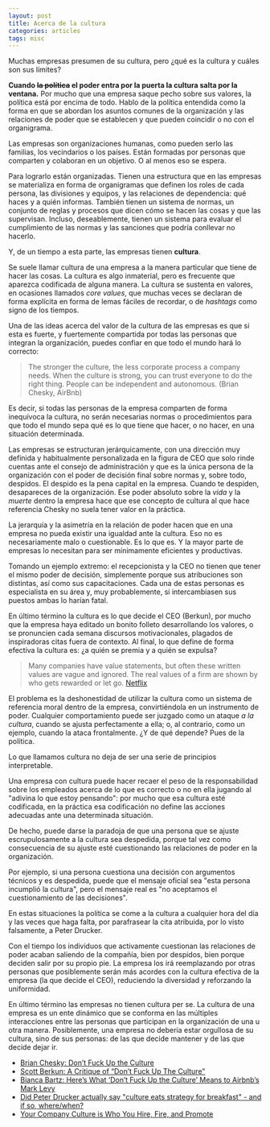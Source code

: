 ```yaml
---
layout: post
title: Acerca de la cultura
categories: articles
tags: misc
---
```


Muchas empresas presumen de su cultura, pero ¿qué es la cultura y cuáles son sus límites?

**Cuando ~~la política~~ el poder entra por la puerta la cultura salta por la ventana.** Por mucho que una empresa saque pecho sobre sus valores, la política está por encima de todo. Hablo de la política entendida como la forma en que se abordan los asuntos comunes de la organización y las relaciones de poder que se establecen y que pueden coincidir o no con el organigrama.

Las empresas son organizaciones humanas, como pueden serlo las familias, los vecindarios o los países. Están formadas por personas que comparten y colaboran en un objetivo. O al menos eso se espera.

Para lograrlo están organizadas. Tienen una estructura que en las empresas se materializa en forma de organigramas que definen los roles de cada persona, las divisiones y equipos, y las relaciones de dependencia: qué haces y a quién informas. También tienen un sistema de normas, un conjunto de reglas y procesos que dicen cómo se hacen las cosas y que las supervisan. Incluso, deseablemente, tienen un sistema para evaluar el cumplimiento de las normas y las sanciones que podría conllevar no hacerlo.

Y, de un tiempo a esta parte, las empresas tienen **cultura**.

Se suele llamar cultura de una empresa a la manera particular que tiene de hacer las cosas. La cultura es algo inmaterial, pero es frecuente que aparezca codificada de alguna manera. La cultura se sustenta en valores, en ocasiones llamados *core values*, que muchas veces se declaran de forma explícita en forma de lemas fáciles de recordar, o de *hashtags* como signo de los tiempos.

Una de las ideas acerca del valor de la cultura de las empresas es que si esta es fuerte, y fuertemente compartida por todas las personas que integran la organización, puedes confiar en que todo el mundo hará lo correcto:

> The stronger the culture, the less corporate process a company needs. When the culture is strong, you can trust everyone to do the right thing. People can be independent and autonomous. (Brian Chesky, AirBnb)

Es decir, si todas las personas de la empresa comparten de forma inequívoca la cultura, no serán necesarias normas o procedimientos para que todo el mundo sepa qué es lo que tiene que hacer, o no hacer, en una situación determinada. 

Las empresas se estructuran jerárquicamente, con una dirección muy definida y habitualmente personalizada en la figura de CEO que solo rinde cuentas ante el consejo de administración y que es la única persona de la organización con el poder de decisión final sobre normas y, sobre todo, despidos. El despido es la pena capital en la empresa. Cuando te despiden, desapareces de la organización. Ese poder absoluto sobre la *vida* y la *muerte* dentro la empresa hace que ese concepto de cultura al que hace referencia Chesky no suela tener valor en la práctica.

La jerarquía y la asimetría en la relación de poder hacen que en una empresa no pueda existir una igualdad ante la cultura. Eso no es necesariamente malo o cuestionable. Es lo que es. Y la mayor parte de empresas lo necesitan para ser mínimamente eficientes y productivas. 

Tomando un ejemplo extremo: el recepcionista y la CEO no tienen que tener el mismo poder de decisión, simplemente porque sus atribuciones son distintas, así como sus capacitaciones. Cada una de estas personas es especialista en su área y, muy probablemente, si intercambiasen sus puestos ambas lo harían fatal.

En último término la cultura es lo que decide el CEO (Berkun), por mucho que la empresa haya editado un bonito folleto desarrollando los valores, o se pronuncien cada semana discursos motivacionales, plagados de inspiradoras citas fuera de contexto. Al final, lo que define de forma efectiva la cultura es: ¿a quién se premia y a quién se expulsa?

> Many companies have value statements, but often these written values are vague and ignored. The real values of a firm are shown by who gets rewarded or let go. [Netflix](https://jobs.netflix.com/culture)

El problema es la deshonestidad de utilizar la cultura como un sistema de referencia moral dentro de la empresa, convirtiéndola en un instrumento de poder. Cualquier comportamiento puede ser juzgado como un ataque *a la cultura*, cuando se ajusta perfectamente a ella; o, al contrario, como un ejemplo, cuando la ataca frontalmente. ¿Y de qué depende? Pues de la política.

Lo que llamamos cultura no deja de ser una serie de principios interpretable.

Una empresa con cultura puede hacer recaer el peso de la responsabilidad sobre los empleados acerca de lo que es correcto o no en ella jugando al "adivina lo que estoy pensando": por mucho que esa cultura esté codificada, en la práctica esa codificación no define las acciones adecuadas ante una determinada situación.

De hecho, puede darse la paradoja de que una persona que se ajuste escrupulosamente a la cultura sea despedida, porque tal vez como consecuencia de su ajuste esté cuestionando las relaciones de poder en la organización. 

Por ejemplo, si una persona cuestiona una decisión con argumentos técnicos y es despedida, puede que el mensaje oficial sea "esta persona incumplió la cultura", pero el mensaje real es "no aceptamos el cuestionamiento de las decisiones".

En estas situaciones la política se come a la cultura a cualquier hora del día y las veces que haga falta, por parafrasear la cita atribuida, por lo visto falsamente, a Peter Drucker.

Con el tiempo los individuos que activamente cuestionan las relaciones de poder acaban saliendo de la compañía, bien por despidos, bien porque deciden salir por su propio pie. La empresa los irá reemplazando por otras personas que posiblemente serán más acordes con la cultura efectiva de la empresa (la que decide el CEO), reduciendo la diversidad y reforzando la uniformidad.

En último término las empresas no tienen cultura per se. La cultura de una empresa es un ente dinámico que se conforma en las múltiples interacciones entre las personas que participan en la organización de una u otra manera. Posiblemente, una empresa no debería estar orgullosa de su cultura, sino de sus personas: de las que decide mantener y de las que decide dejar ir.



* [Brian Chesky: Don’t Fuck Up the Culture](https://medium.com/@bchesky/dont-fuck-up-the-culture-597cde9ee9d4)
* [Scott Berkun: A Critique of “Don’t Fuck Up The Culture"](https://scottberkun.com/2014/critique-dont-fuck-up-culture/)
* [Bianca Bartz: Here’s What ‘Don’t Fuck Up the Culture’ Means to Airbnb’s Mark Levy](https://hazelhq.com/blog/mark-levy-airbnb-culture/)
* [Did Peter Drucker actually say "culture eats strategy for breakfast" - and if so, where/when?](https://www.quora.com/Did-Peter-Drucker-actually-say-culture-eats-strategy-for-breakfast-and-if-so-where-when)
* [Your Company Culture is Who You Hire, Fire, and Promote](https://medium.com/s/company-culture/your-companys-culture-is-who-you-hire-fire-and-promote-c69f84902983)
